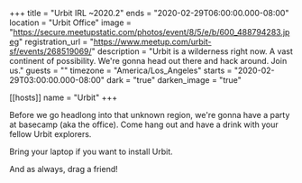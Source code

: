 +++
title = "Urbit IRL ~2020.2"
ends = "2020-02-29T06:00:00.000-08:00"
location = "Urbit Office"
image = "https://secure.meetupstatic.com/photos/event/8/5/e/b/600_488794283.jpeg"
registration_url = "https://www.meetup.com/urbit-sf/events/268519069/"
description = "Urbit is a wilderness right now. A vast continent of possibility. We're gonna head out there and hack around. Join us."
guests = ""
timezone = "America/Los_Angeles"
starts = "2020-02-29T03:00:00.000-08:00"
dark = "true"
darken_image = "true"

[[hosts]]
name = "Urbit"
+++

Before we go headlong into that unknown region, we're gonna have a party at basecamp (aka the office). Come hang out and have a drink with your fellow Urbit explorers.

Bring your laptop if you want to install Urbit.

And as always, drag a friend!
